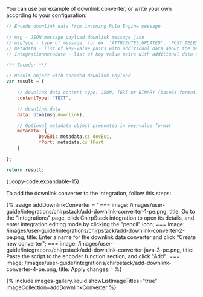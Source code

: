 You can use our example of downlink converter, or write your own according to your configuration:

```javascript
// Encode downlink data from incoming Rule Engine message

// msg - JSON message payload downlink message json
// msgType - type of message, for ex. 'ATTRIBUTES_UPDATED', 'POST_TELEMETRY_REQUEST', etc.
// metadata - list of key-value pairs with additional data about the message
// integrationMetadata - list of key-value pairs with additional data defined in Integration executing this converter

/** Encoder **/

// Result object with encoded downlink payload
var result = {

    // downlink data content type: JSON, TEXT or BINARY (base64 format)
    contentType: "TEXT",

    // downlink data
    data: btoa(msg.downlink),

    // Optional metadata object presented in key/value format
    metadata: {
            DevEUI: metadata.cs_devEui,
            fPort: metadata.cs_fPort
    }

};

return result;
```
{:.copy-code.expandable-15}

To add the downlink converter to the integration, follow this steps:

{% assign addDownlinkConverter = '
    ===
        image: /images/user-guide/integrations/chirpstack/add-downlink-converter-1-pe.png,
        title: Go to the "Integrations" page, click ChirpStack integration to open its details, and enter integration editing mode by clicking the "pencil" icon;
    ===
        image: /images/user-guide/integrations/chirpstack/add-downlink-converter-2-pe.png,
        title: Enter a name for the downlink data converter and click "Create new converter";
    ===
        image: /images/user-guide/integrations/chirpstack/add-downlink-converter-java-3-pe.png,
        title: Paste the script to the encoder function section, and click "Add";
    ===
        image: /images/user-guide/integrations/chirpstack/add-downlink-converter-4-pe.png,
        title: Apply changes.
'
%}

{% include images-gallery.liquid showListImageTitles="true" imageCollection=addDownlinkConverter %}
